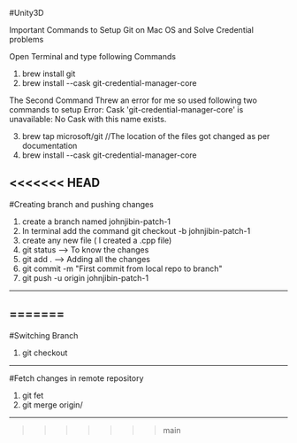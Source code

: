 #Unity3D

Important Commands to Setup Git on Mac OS and Solve Credential problems

Open Terminal and type following Commands

1. brew install git  
2. brew install --cask git-credential-manager-core

The Second Command Threw an error for me so used following two commands to setup
Error: Cask 'git-credential-manager-core' is unavailable: No Cask with this name exists.

3. brew tap microsoft/git      //The location of the files got changed as per documentation
4. brew install --cask git-credential-manager-core

<<<<<<< HEAD
--------------------------------------------------------------------------------------------

#Creating branch and pushing changes

1. create a branch named johnjibin-patch-1
2. In terminal add the command git checkout -b johnjibin-patch-1   
3. create any new file ( I created a .cpp file)
4. git status --> To know the changes
5. git add .  --> Adding all the changes
6. git commit -m "First commit from local repo to branch"
7. git push -u origin johnjibin-patch-1

---------------------------------------------------------------------------------------------
=======
----------------------------------------------------------------------------

#Switching Branch

1. git checkout <branch name>

----------------------------------------------------------------------------

#Fetch changes in remote repository

1. git fet <remote repo name>
2. git merge origin/<branch name>

----------------------------------------------------------------------------
>>>>>>> main
